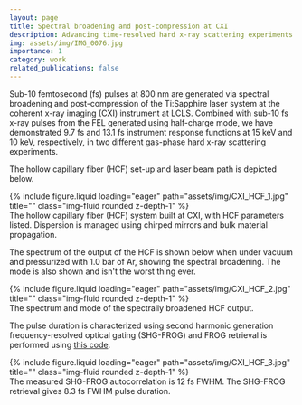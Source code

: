 ```yaml
---
layout: page
title: Spectral broadening and post-compression at CXI 
description: Advancing time-resolved hard x-ray scattering experiments via spectral broadening and post-compression
img: assets/img/IMG_0076.jpg
importance: 1
category: work
related_publications: false
---
```


Sub-10 femtosecond (fs) pulses at 800 nm are generated via spectral broadening and post-compression of the Ti:Sapphire laser system at the coherent x-ray imaging (CXI) instrument at LCLS. 
Combined with sub-10 fs x-ray pulses from the FEL generated using half-charge mode, we have demonstrated 9.7 fs and 13.1 fs instrument response functions at 15 keV and 10 keV, respectively, in two different gas-phase hard x-ray scattering experiments.

The hollow capillary fiber (HCF) set-up and laser beam path is depicted below.

<div class="row">
    <div class="col-sm mt-3 mt-md-0">
        {% include figure.liquid loading="eager" path="assets/img/CXI_HCF_1.jpg" title="" class="img-fluid rounded z-depth-1" %}
    </div>
</div>
<div class="caption">
    The hollow capillary fiber (HCF) system built at CXI, with HCF parameters listed. Dispersion is managed using chirped mirrors and bulk material propagation.
</div>

The spectrum of the output of the HCF is shown below when under vacuum and pressurized with 1.0 bar of Ar, showing the spectral broadening. The mode is also shown and isn't the worst thing ever. 

<div class="row">
    <div class="col-sm mt-3 mt-md-0">
        {% include figure.liquid loading="eager" path="assets/img/CXI_HCF_2.jpg" title="" class="img-fluid rounded z-depth-1" %}
    </div>
</div>
<div class="caption">
    The spectrum and mode of the spectrally broadened HCF output.
</div>

The pulse duration is characterized using second harmonic generation frequency-resolved optical gating (SHG-FROG) and FROG retrieval is performed using [this code](https://github.com/leschenkos/Slava-FROG).

<div class="row">
    <div class="col-sm mt-3 mt-md-0">
        {% include figure.liquid loading="eager" path="assets/img/CXI_HCF_3.jpg" title="" class="img-fluid rounded z-depth-1" %}
    </div>
</div>
<div class="caption">
    The measured SHG-FROG autocorrelation is 12 fs FWHM. The SHG-FROG retrieval gives 8.3 fs FWHM pulse duration. 
</div>
